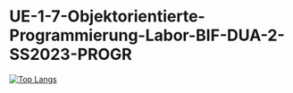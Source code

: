 # UE-1-7-Objektorientierte-Programmierung-Labor-BIF-DUA-2-SS2023-PROGR
[![Top Langs](https://github-readme-stats.vercel.app/api/top-langs/?username=anuraghazra)](https://github.com/anuraghazra/github-readme-stats)
